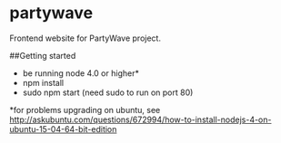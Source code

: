 # partywave

Frontend website for PartyWave project. 

##Getting started
- be running node 4.0 or higher*
- npm install
- sudo npm start (need sudo to run on port 80)

*for problems upgrading on ubuntu, see 
http://askubuntu.com/questions/672994/how-to-install-nodejs-4-on-ubuntu-15-04-64-bit-edition

